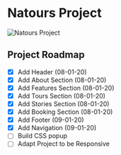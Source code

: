 # Natours Project

![Natours Project](https://i.gyazo.com/123e0af5b232bdadc64b54f5a017f0de.jpg)

## Project Roadmap

- [x] Add Header (08-01-20)
- [x] Add About Section (08-01-20)
- [x] Add Features Section (08-01-20)
- [x] Add Tours Section (08-01-20)
- [x] Add Stories Section (08-01-20)
- [x] Add Booking Section (08-01-20)
- [x] Add Footer (09-01-20)
- [x] Add Navigation (09-01-20)
- [ ] Build CSS popup
- [ ] Adapt Project to be Responsive
